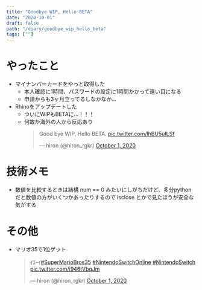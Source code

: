 ```yaml
---
title: "Goodbye WIP, Hello BETA"
date: "2020-10-01"
draft: false
path: "/diary/goodbye_wip_hello_beta"
tags: [""]
---
```


# やったこと

+ マイナンバーカードをやっと取得した
  + 本人確認に1時間、パスワードの設定に1時間かかって遠い目になる
  + 申請からも3ヶ月立ってるしなかなか…
+ Rhinoをアップデートした
  + ついにWIPもBETAに…！！！
  + 何故か海外の人から反応あり
    <blockquote class="twitter-tweet"><p lang="en" dir="ltr">Good bye WIP, Hello BETA. <a href="https://t.co/lhBU5uILSf">pic.twitter.com/lhBU5uILSf</a></p>&mdash; hiron (@hiron_rgkr) <a href="https://twitter.com/hiron_rgkr/status/1311478925466378240?ref_src=twsrc%5Etfw">October 1, 2020</a></blockquote> <script async src="https://platform.twitter.com/widgets.js" charset="utf-8"></script>

# 技術メモ

+ 数値を比較するときは結構 num == 0 みたいにしがちだけど、多分pythonだと数値の方がいくつかあったりするので isclose とかで見たほうが安全な気がする

# その他

+ マリオ35で1位ゲット
  <blockquote class="twitter-tweet"><p lang="ja" dir="ltr">ｲｴｰｲ<a href="https://twitter.com/hashtag/SuperMarioBros35?src=hash&amp;ref_src=twsrc%5Etfw">#SuperMarioBros35</a> <a href="https://twitter.com/hashtag/NintendoSwitchOnline?src=hash&amp;ref_src=twsrc%5Etfw">#NintendoSwitchOnline</a> <a href="https://twitter.com/hashtag/NintendoSwitch?src=hash&amp;ref_src=twsrc%5Etfw">#NintendoSwitch</a> <a href="https://t.co/i946tVbqJm">pic.twitter.com/i946tVbqJm</a></p>&mdash; hiron (@hiron_rgkr) <a href="https://twitter.com/hiron_rgkr/status/1311673797334847491?ref_src=twsrc%5Etfw">October 1, 2020</a></blockquote> <script async src="https://platform.twitter.com/widgets.js" charset="utf-8"></script>
